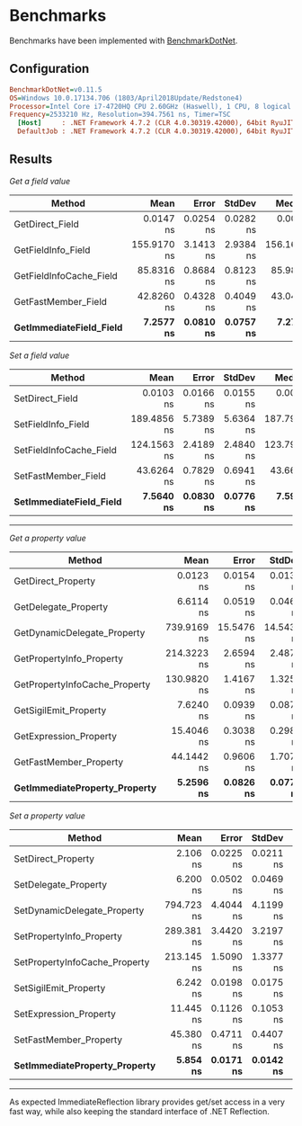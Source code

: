 # Benchmarks

Benchmarks have been implemented with [BenchmarkDotNet](https://github.com/dotnet/BenchmarkDotNet).

## Configuration

```ini
BenchmarkDotNet=v0.11.5
OS=Windows 10.0.17134.706 (1803/April2018Update/Redstone4)
Processor=Intel Core i7-4720HQ CPU 2.60GHz (Haswell), 1 CPU, 8 logical and 4 physical cores
Frequency=2533210 Hz, Resolution=394.7561 ns, Timer=TSC
  [Host]     : .NET Framework 4.7.2 (CLR 4.0.30319.42000), 64bit RyuJIT-v4.7.3394.0
  DefaultJob : .NET Framework 4.7.2 (CLR 4.0.30319.42000), 64bit RyuJIT-v4.7.3394.0
```

## Results

*Get a field value*

|                  Method |        Mean |     Error |    StdDev |      Median | Ratio | RatioSD |
|------------------------ |------------:|----------:|----------:|------------:|------:|--------:|
|         GetDirect_Field |   0.0147 ns | 0.0254 ns | 0.0282 ns |   0.0000 ns |     ? |       ? |
|      GetFieldInfo_Field | 155.9170 ns | 3.1413 ns | 2.9384 ns | 156.1697 ns |     ? |       ? |
| GetFieldInfoCache_Field |  85.8316 ns | 0.8684 ns | 0.8123 ns |  85.9824 ns |     ? |       ? |
|     GetFastMember_Field |  42.8260 ns | 0.4328 ns | 0.4049 ns |  43.0462 ns |     ? |       ? |
| **GetImmediateField_Field** |   **7.2577 ns** | **0.0810 ns** | **0.0757 ns** |   **7.2758 ns** |     ? |       ? |

*Set a field value*

|                  Method |        Mean |     Error |    StdDev |      Median | Ratio | RatioSD |
|------------------------ |------------:|----------:|----------:|------------:|------:|--------:|
|         SetDirect_Field |   0.0103 ns | 0.0166 ns | 0.0155 ns |   0.0013 ns |     ? |       ? |
|      SetFieldInfo_Field | 189.4856 ns | 5.7389 ns | 5.6364 ns | 187.7984 ns |     ? |       ? |
| SetFieldInfoCache_Field | 124.1563 ns | 2.4189 ns | 2.4840 ns | 123.7972 ns |     ? |       ? |
|     SetFastMember_Field |  43.6264 ns | 0.7829 ns | 0.6941 ns |  43.6652 ns |     ? |       ? |
| **SetImmediateField_Field** |   **7.5640 ns** | **0.0830 ns** | **0.0776 ns** |   **7.5905 ns** |     ? |       ? |

---

*Get a property value*

|                        Method |        Mean |      Error |     StdDev | Ratio | RatioSD |
|------------------------------ |------------:|-----------:|-----------:|------:|--------:|
|            GetDirect_Property |   0.0123 ns |  0.0154 ns |  0.0134 ns |     ? |       ? |
|          GetDelegate_Property |   6.6114 ns |  0.0519 ns |  0.0460 ns |     ? |       ? |
|   GetDynamicDelegate_Property | 739.9169 ns | 15.5476 ns | 14.5432 ns |     ? |       ? |
|      GetPropertyInfo_Property | 214.3223 ns |  2.6594 ns |  2.4876 ns |     ? |       ? |
| GetPropertyInfoCache_Property | 130.9820 ns |  1.4167 ns |  1.3252 ns |     ? |       ? |
|         GetSigilEmit_Property |   7.6240 ns |  0.0939 ns |  0.0878 ns |     ? |       ? |
|        GetExpression_Property |  15.4046 ns |  0.3038 ns |  0.2983 ns |     ? |       ? |
|        GetFastMember_Property |  44.1442 ns |  0.9606 ns |  1.7074 ns |     ? |       ? |
| **GetImmediateProperty_Property** |   **5.2596 ns** |  **0.0826 ns** |  **0.0772 ns** |     ? |       ? |

*Set a property value*

|                        Method |       Mean |     Error |    StdDev |  Ratio | RatioSD |
|------------------------------ |-----------:|----------:|----------:|-------:|--------:|
|            SetDirect_Property |   2.106 ns | 0.0225 ns | 0.0211 ns |   1.00 |    0.00 |
|          SetDelegate_Property |   6.200 ns | 0.0502 ns | 0.0469 ns |   2.94 |    0.04 |
|   SetDynamicDelegate_Property | 794.723 ns | 4.4044 ns | 4.1199 ns | 377.41 |    4.49 |
|      SetPropertyInfo_Property | 289.381 ns | 3.4420 ns | 3.2197 ns | 137.42 |    2.06 |
| SetPropertyInfoCache_Property | 213.145 ns | 1.5090 ns | 1.3377 ns | 101.32 |    1.19 |
|         SetSigilEmit_Property |   6.242 ns | 0.0198 ns | 0.0175 ns |   2.97 |    0.03 |
|        SetExpression_Property |  11.445 ns | 0.1126 ns | 0.1053 ns |   5.43 |    0.05 |
|        SetFastMember_Property |  45.380 ns | 0.4711 ns | 0.4407 ns |  21.55 |    0.34 |
| **SetImmediateProperty_Property** |   **5.854 ns** | **0.0171 ns** | **0.0142 ns** |   2.79 |    0.03 |

---

As expected ImmediateReflection library provides get/set access in a very fast way, while also keeping the standard interface of .NET Reflection.